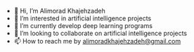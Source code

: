 - 👋 Hi, I’m Alimorad Khajehzadeh
- 👀 I’m interested in artificial intelligence projects
- 🌱 I’m currently develop deep learning programs
- 💞️ I’m looking to collaborate on artificial intelligence projects
- 📫 How to reach me by alimoradkhajehzadeh@gmail.com

<!---
AlimoradKhajehzadeh/AlimoradKhajehzadeh is a ✨ special ✨ repository because its `README.md` (this file) appears on your GitHub profile.
You can click the Preview link to take a look at your changes.
--->

